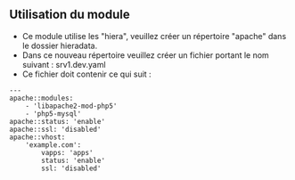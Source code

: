 ## Utilisation du module

* Ce module utilise les "hiera", veuillez créer un répertoire "apache" dans le dossier hieradata.
* Dans ce nouveau répertoire veuillez créer un fichier portant le nom suivant : srv1.dev.yaml
* Ce fichier doit contenir ce qui suit :

```
---
apache::modules:
    - 'libapache2-mod-php5'
    - 'php5-mysql'
apache::status: 'enable'
apache::ssl: 'disabled'
apache::vhost:
    'example.com':
        vapps: 'apps'
        status: 'enable'
        ssl: 'disabled'
```

